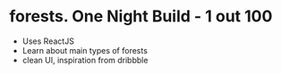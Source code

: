 # forests. One Night Build - 1 out 100
- Uses ReactJS
- Learn about main types of forests
- clean UI, inspiration from dribbble